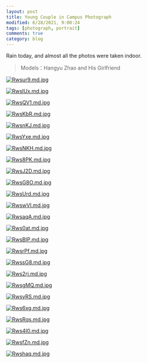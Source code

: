 ```yaml
---
layout: post
title: Young Couple in Campus Photograph
modified: 6/28/2021, 9:00:24
tags: [photograph, portrait]
comments: true
category: blog
---
```


Rain today, and almost all the photos were taken indoor. 

>Models：Hangyu Zhao and His Girlfriend

[![Rwsur9.md.jpg](https://z3.ax1x.com/2021/06/30/Rwsur9.md.jpg)](https://imgtu.com/i/Rwsur9)

[![RwslUx.md.jpg](https://z3.ax1x.com/2021/06/30/RwslUx.md.jpg)](https://imgtu.com/i/RwslUx)

[![RwsQV1.md.jpg](https://z3.ax1x.com/2021/06/30/RwsQV1.md.jpg)](https://imgtu.com/i/RwsQV1)

[![RwsKbR.md.jpg](https://z3.ax1x.com/2021/06/30/RwsKbR.md.jpg)](https://imgtu.com/i/RwsKbR)

[![RwsnKJ.md.jpg](https://z3.ax1x.com/2021/06/30/RwsnKJ.md.jpg)](https://imgtu.com/i/RwsnKJ)

[![RwsYxe.md.jpg](https://z3.ax1x.com/2021/06/30/RwsYxe.md.jpg)](https://imgtu.com/i/RwsYxe)

[![RwsNKH.md.jpg](https://z3.ax1x.com/2021/06/30/RwsNKH.md.jpg)](https://imgtu.com/i/RwsNKH)

[![Rws8PK.md.jpg](https://z3.ax1x.com/2021/06/30/Rws8PK.md.jpg)](https://imgtu.com/i/Rws8PK)

[![RwsJ2D.md.jpg](https://z3.ax1x.com/2021/06/30/RwsJ2D.md.jpg)](https://imgtu.com/i/RwsJ2D)

[![RwsG8O.md.jpg](https://z3.ax1x.com/2021/06/30/RwsG8O.md.jpg)](https://imgtu.com/i/RwsG8O)

[![RwsUrd.md.jpg](https://z3.ax1x.com/2021/06/30/RwsUrd.md.jpg)](https://imgtu.com/i/RwsUrd)

[![RwswVI.md.jpg](https://z3.ax1x.com/2021/06/30/RwswVI.md.jpg)](https://imgtu.com/i/RwswVI)

[![RwsaqA.md.jpg](https://z3.ax1x.com/2021/06/30/RwsaqA.md.jpg)](https://imgtu.com/i/RwsaqA)

[![Rws0at.md.jpg](https://z3.ax1x.com/2021/06/30/Rws0at.md.jpg)](https://imgtu.com/i/Rws0at)

[![RwsBIP.md.jpg](https://z3.ax1x.com/2021/06/30/RwsBIP.md.jpg)](https://imgtu.com/i/RwsBIP)

[![RwsrPf.md.jpg](https://z3.ax1x.com/2021/06/30/RwsrPf.md.jpg)](https://imgtu.com/i/RwsrPf)

[![RwssG8.md.jpg](https://z3.ax1x.com/2021/06/30/RwssG8.md.jpg)](https://imgtu.com/i/RwssG8)

[![Rws2rj.md.jpg](https://z3.ax1x.com/2021/06/30/Rws2rj.md.jpg)](https://imgtu.com/i/Rws2rj)

[![RwsgMQ.md.jpg](https://z3.ax1x.com/2021/06/30/RwsgMQ.md.jpg)](https://imgtu.com/i/RwsgMQ)

[![RwsyRS.md.jpg](https://z3.ax1x.com/2021/06/30/RwsyRS.md.jpg)](https://imgtu.com/i/RwsyRS)

[![Rws6xg.md.jpg](https://z3.ax1x.com/2021/06/30/Rws6xg.md.jpg)](https://imgtu.com/i/Rws6xg)

[![RwsRqs.md.jpg](https://z3.ax1x.com/2021/06/30/RwsRqs.md.jpg)](https://imgtu.com/i/RwsRqs)

[![Rws4I0.md.jpg](https://z3.ax1x.com/2021/06/30/Rws4I0.md.jpg)](https://imgtu.com/i/Rws4I0)

[![RwsfZn.md.jpg](https://z3.ax1x.com/2021/06/30/RwsfZn.md.jpg)](https://imgtu.com/i/RwsfZn)

[![Rwshaq.md.jpg](https://z3.ax1x.com/2021/06/30/Rwshaq.md.jpg)](https://imgtu.com/i/Rwshaq)















